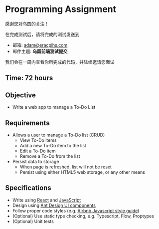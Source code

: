 # Programming Assignment

感谢您对乌圆的关注！

在完成测试后，请将完成的测试发送到
- 邮箱: adam@eracpihs.com
- 邮件主题: **乌圆前端测试提交**

我们会在一周内查看你所完成的代码，并陆续邀请您面试

## Time: 72 hours

## Objective

- Write a web app to manage a To-Do List

## Requirements

- Allows a user to manage a To-Do list (CRUD)
  - View To-Do items
  - Add a new To-Do item to the list
  - Edit a To-Do item
  - Remove a To-Do from the list
- Persist data to storage
  - When page is refreshed, list will not be reset
  - Persist using either HTML5 web storage, or any other means

## Specifications

- Write using [React](https://zh-hans.reactjs.org/docs/getting-started.html) and [JavaScript](https://developer.mozilla.org/zh-CN/docs/Web/JavaScript)
- Design using [Ant Design UI components](https://ant.design/index-cn)
- Follow proper code styles (e.g. [Airbnb Javascript style guide](https://github.com/lin-123/javascript))
- (Optional) Use static type checking, e.g. Typescript, Flow, Proptypes
- (Optional) Unit tests
